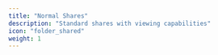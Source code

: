 ```yaml
---
title: "Normal Shares"
description: "Standard shares with viewing capabilities"
icon: "folder_shared"
weight: 1
---
```

